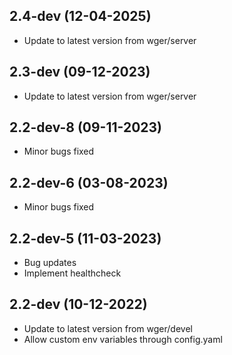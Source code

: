 
## 2.4-dev (12-04-2025)
- Update to latest version from wger/server

## 2.3-dev (09-12-2023)

- Update to latest version from wger/server
## 2.2-dev-8 (09-11-2023)

- Minor bugs fixed
## 2.2-dev-6 (03-08-2023)

- Minor bugs fixed
## 2.2-dev-5 (11-03-2023)

- Bug updates
- Implement healthcheck

## 2.2-dev (10-12-2022)

- Update to latest version from wger/devel
- Allow custom env variables through config.yaml
